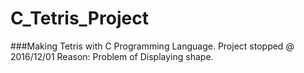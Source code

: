 # C_Tetris_Project

###Making Tetris with C Programming Language.
Project stopped @ 2016/12/01
Reason: Problem of Displaying shape.
